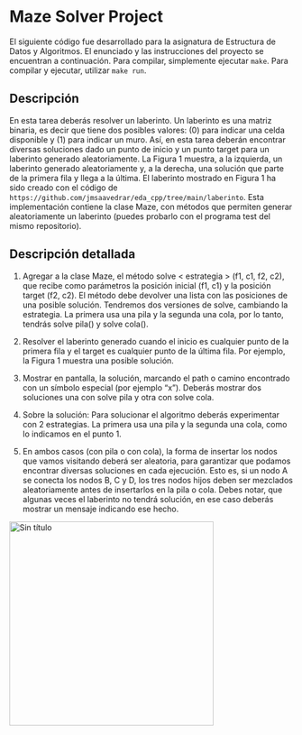 # Maze Solver Project
El siguiente código fue desarrollado para la asignatura de Estructura de Datos y Algoritmos. El enunciado y las instrucciones del proyecto se encuentran a continuación. Para compilar, simplemente ejecutar `make`. Para compilar y ejecutar, utilizar `make run`.

## Descripción
En esta tarea deberás resolver un laberinto. Un laberinto es una matriz binaria, es decir que tiene dos posibles valores: (0) para indicar una celda disponible y (1) para indicar un muro. Así, en esta tarea deberán encontrar diversas soluciones dado un punto de inicio y un punto target para un laberinto generado aleatoriamente. La Figura 1 muestra, a la izquierda, un laberinto generado aleatoriamente y, a la derecha, una solución que parte de la primera fila y llega a la última. El laberinto mostrado en Figura 1 ha sido creado con el código de `https://github.com/jmsaavedrar/eda_cpp/tree/main/laberinto`. Esta implementación contiene la clase Maze, con métodos que permiten generar aleatoriamente un laberinto (puedes probarlo con el programa test del mismo repositorio).

## Descripción detallada

1. Agregar a la clase Maze, el método solve < estrategia > (f1, c1, f2, c2), que recibe como parámetros la posición inicial (f1, c1) y la posición target (f2, c2). El método debe devolver una lista con las posiciones de una posible solución. Tendremos dos versiones de solve, cambiando la estrategia. La primera usa una pila y la segunda una cola, por lo tanto, tendrás solve pila() y solve cola().

2. Resolver el laberinto generado cuando el inicio es cualquier punto de la primera fila y el target es cualquier punto de la última fila. Por ejemplo, la Figura 1 muestra una posible solución.

3. Mostrar en pantalla, la solución, marcando el path o camino encontrado con un símbolo especial (por ejemplo “x”). Deberás mostrar dos soluciones una con solve pila y otra con solve cola.

4. Sobre la solución: Para solucionar el algoritmo deberás experimentar con 2 estrategias. La primera usa una pila y la segunda una cola, como lo indicamos en el punto 1.

5. En ambos casos (con pila o con cola), la forma de insertar los nodos que vamos visitando deberá ser aleatoria, para garantizar que podamos encontrar diversas soluciones en cada ejecución. Esto es, si un nodo A se conecta los nodos B, C y D, los tres nodos hijos deben ser mezclados aleatoriamente antes de insertarlos en la pila o cola. Debes notar, que algunas veces el laberinto no tendrá solución, en ese caso deberás mostrar un mensaje indicando ese hecho.


<img width="362" alt="Sin título" src="https://github.com/PedroVillegasss/maze_solver_project/assets/127313865/2a0639d7-478d-49d3-9f2c-32016bc5b0f9">
